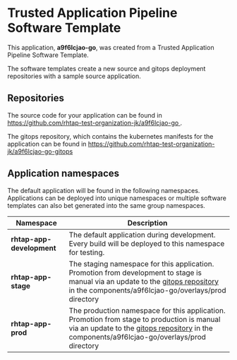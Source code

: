 # Trusted Application Pipeline Software Template

This application, **a9f6lcjao-go**, was created from a Trusted Application Pipeline Software Template.

The software templates create a new source and gitops deployment repositories with a sample source application. 

## Repositories

The source code for your application can be found in [https://github.com/rhtap-test-organization-jk/a9f6lcjao-go ](https://github.com/rhtap-test-organization-jk/a9f6lcjao-go ).
 
The gitops repository, which contains the kubernetes manifests for the application can be found in 
[https://github.com/rhtap-test-organization-jk/a9f6lcjao-go-gitops ](https://github.com/rhtap-test-organization-jk/a9f6lcjao-go-gitops ) 

## Application namespaces 

The default application will be found in the following namespaces. Applications can be deployed into unique namespaces or multiple software templates can also bet generated into the same group namespaces.  

|  Namespace   |  Description   |  
| -------- | -------- |   
| **rhtap-app-development** | The default application during development. Every build will be deployed to this namespace for testing. | 
| **rhtap-app-stage** | The staging namespace for this application. Promotion from development to stage is manual via an update to the [gitops repository](https://github.com/rhtap-test-organization-jk/a9f6lcjao-go-gitops ) in the components/a9f6lcjao-go/overlays/prod directory |  
| **rhtap-app-prod** | The production namespace for this application. Promotion from stage to production is manual via an update to the [gitops repository](https://github.com/rhtap-test-organization-jk/a9f6lcjao-go-gitops ) in the components/a9f6lcjao-go/overlays/prod directory | 